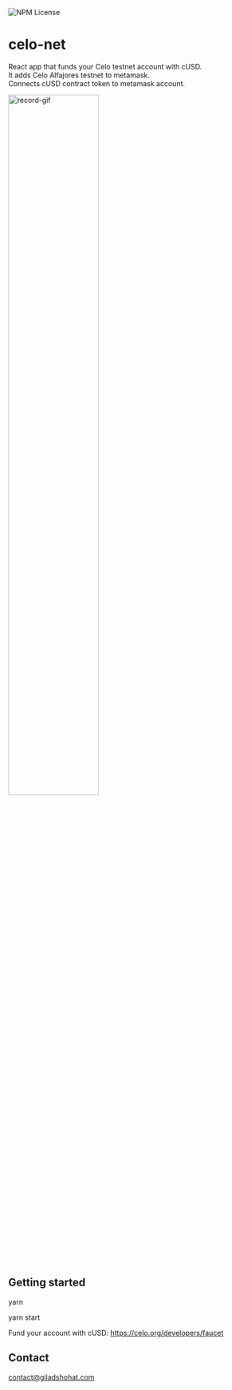 ![NPM License](https://img.shields.io/npm/l/gcrypto)


# celo-net
React app that funds your Celo testnet account with cUSD.  
It adds Celo Alfajores testnet to metamask.  
Connects cUSD contract token to metamask account.

<img src="https://gitlab.com/gshohat/celo-network/-/raw/master/src/record.gif" width="60%" alt="record-gif"/>


## Getting started
yarn

yarn start

Fund your account with cUSD:
https://celo.org/developers/faucet

## Contact
contact@giladshohat.com
